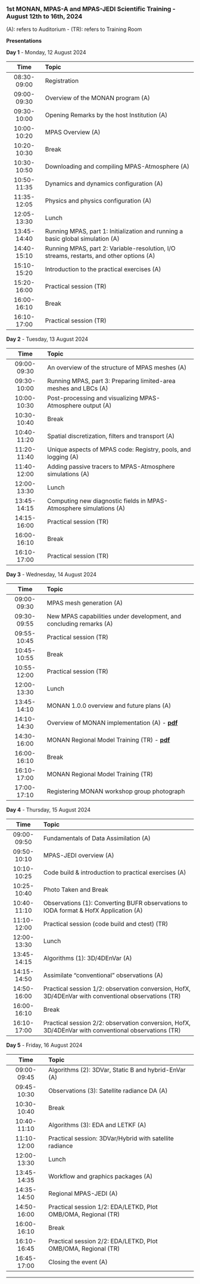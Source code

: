 
### 1st MONAN, MPAS-A and MPAS-JEDI Scientific Training - August 12th to 16th, 2024

(A): refers to Auditorium - (TR): refers to Training Room

**Presentations**

**Day 1** - Monday, 12 August 2024

| Time | Topic |
| :-: | :- |
| 08:30-09:00 | Registration |
| 09:00-09:30 | Overview of the MONAN program (A) |
| 09:30-10:00 | Opening Remarks by the host Institution (A) |
| 10:00-10:20 | MPAS Overview (A) |
| 10:20-10:30 | Break |
| 10:30-10:50 | Downloading and compiling MPAS-Atmosphere (A) |
| 10:50-11:35 | Dynamics and dynamics configuration (A) |
| 11:35-12:05 | Physics and physics configuration (A) |
| 12:05-13:30 | Lunch |
| 13:45-14:40 | Running MPAS, part 1: Initialization and running a basic global simulation (A) |
| 14:40-15:10 | Running MPAS, part 2: Variable-resolution, I/O streams, restarts, and other options (A) |
| 15:10-15:20 | Introduction to the practical exercises (A) | 
| 15:20-16:00 | Practical session (TR) |
| 16:00-16:10 | Break |
| 16:10-17:00 | Practical session (TR) |

**Day 2** - Tuesday, 13 August 2024

| Time | Topic |
| :---: | :--- |
| 09:00-09:30 | An overview of the structure of MPAS meshes (A) | 
| 09:30-10:00 | Running MPAS, part 3: Preparing limited-area meshes and LBCs (A) |
| 10:00-10:30 | Post-processing and visualizing MPAS-Atmosphere output (A) |
| 10:30-10:40 | Break |
| 10:40-11:20 | Spatial discretization, filters and transport (A) |
| 11:20-11:40 | Unique aspects of MPAS code: Registry, pools, and logging (A) |
| 11:40-12:00 | Adding passive tracers to MPAS-Atmosphere simulations (A) |
| 12:00-13:30 | Lunch |
| 13:45-14:15 | Computing new diagnostic fields in MPAS-Atmosphere simulations (A) |
| 14:15-16:00 | Practical session (TR) |
| 16:00-16:10 | Break |
| 16:10-17:00 | Practical session (TR) |

**Day 3** - Wednesday, 14 August 2024

| Time | Topic |
| :---: | :--- |
| 09:00-09:30 | MPAS mesh generation (A) |
| 09:30-09:55 | New MPAS capabilities under development, and concluding remarks (A) |
| 09:55-10:45 | Practical session (TR) |
| 10:45-10:55 | Break |
| 10:55-12:00 | Practical session (TR) |
| 12:00-13:30 | Lunch |
| 13:45-14:10 | MONAN 1.0.0 overview and future plans (A) |
| 14:10-14:30 | Overview of MONAN implementation (A) - [**pdf**](http://dataserver.cptec.inpe.br/dataserver_dimnt/monan/trainings_1_MONAN_2024_08_12a16/Overview_of_MONAN_implementation-Treinamento_MONAN_ago_2024.pdf) |
| 14:30-16:00 | MONAN Regional Model Training (TR) - [**pdf**](http://dataserver.cptec.inpe.br/dataserver_dimnt/monan/trainings_1_MONAN_2024_08_12a16/1_Monan_Regional_Model_Trainning_version_1.0.pdf) |
| 16:00-16:10 | Break |
| 16:10-17:00 | MONAN Regional Model Training (TR) |
| 17:00-17:10 | Registering MONAN workshop group photograph |

**Day 4** - Thursday, 15 August 2024

| Time | Topic |
| :---: | :--- |
| 09:00-09:50 | Fundamentals of Data Assimilation (A) |
| 09:50-10:10 | MPAS-JEDI overview (A) |
| 10:10-10:25 | Code build & introduction to practical exercises (A) |
| 10:25-10:40 | Photo Taken and Break |
| 10:40-11:10 | Observations (1): Converting BUFR observations to IODA format & HofX Application (A) |
| 11:10-12:00 | Practical session (code build and ctest) (TR) |
| 12:00-13:30 | Lunch |
| 13:45-14:15 | Algorithms (1): 3D/4DEnVar (A) |
| 14:15-14:50 | Assimilate “conventional” observations (A) |
| 14:50-16:00 | Practical session 1/2: observation conversion, HofX, 3D/4DEnVar with conventional observations (TR) |
| 16:00-16:10 | Break |
| 16:10-17:00 | Practical session 2/2: observation conversion, HofX, 3D/4DEnVar with conventional observations (TR) |

**Day 5** - Friday, 16 August 2024

| Time | Topic |
| :---: | :--- |
| 09:00-09:45 | Algorithms (2): 3DVar, Static B and hybrid-EnVar (A) |
| 09:45-10:30 | Observations (3): Satellite radiance DA (A) |
| 10:30-10:40 | Break |
| 10:40-11:10 | Algorithms (3): EDA and LETKF (A) |
| 11:10-12:00 | Practical session: 3DVar/Hybrid with satellite radiance |
| 12:00-13:30 | Lunch |
| 13:45-14:35 | Workflow and graphics packages (A) |
| 14:35-14:50 | Regional MPAS-JEDI (A) |
| 14:50-16:00 | Practical session 1/2: EDA/LETKD, Plot OMB/OMA, Regional (TR) |
| 16:00-16:10 | Break |
| 16:10-16:45 | Practical session 2/2: EDA/LETKD, Plot OMB/OMA, Regional (TR) |
| 16:45-17:00 | Closing the event (A) |

***